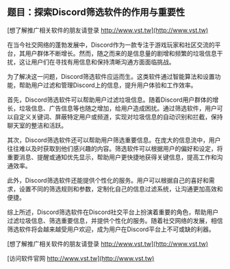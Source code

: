 ## **题目：探索Discord筛选软件的作用与重要性**

[想了解推广相关软件的朋友请登录 http://www.vst.tw](http://www.vst.tw)

在当今社交网络的蓬勃发展中，Discord作为一款专注于游戏玩家和社区交流的平台，其用户群体不断增长。然而，随之而来的是信息量的剧增和频繁的垃圾信息干扰，这让用户们在寻找有用信息和保持清晰沟通方面面临挑战。

为了解决这一问题，Discord筛选软件应运而生。这类软件通过智能算法和设置功能，帮助用户过滤和管理Discord上的信息，提升用户体验和工作效率。

首先，Discord筛选软件可以帮助用户过滤垃圾信息。随着Discord用户群体的增长，垃圾信息、广告信息等也随之增加，给用户造成困扰。通过筛选软件，用户可以自定义关键词、屏蔽特定用户或频道，实现对垃圾信息的自动识别和拦截，保持聊天室的整洁和活跃。

其次，Discord筛选软件还可以帮助用户筛选重要信息。在庞大的信息流中，用户往往难以及时获取到他们感兴趣的内容。筛选软件可以根据用户的偏好和设定，将重要消息、提醒或通知优先显示，帮助用户更快捷地获得关键信息，提高工作和沟通效率。

此外，Discord筛选软件还能提供个性化的服务。用户可以根据自己的喜好和需求，设置不同的筛选规则和参数，定制化自己的信息过滤系统，让沟通更加高效和便捷。

综上所述，Discord筛选软件在Discord社交平台上扮演着重要的角色，帮助用户过滤垃圾信息、筛选重要信息，并提供个性化的服务。随着社交网络的发展，相信筛选软件将会越来越受用户欢迎，成为用户在Discord平台上不可或缺的利器。

[想了解推广相关软件的朋友请登录 http://www.vst.tw](http://www.vst.tw)


[访问软件官网 http://www.vst.tw](http://www.vst.tw)
